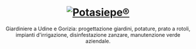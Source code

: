 <h1 align="center"><a href="https://www.giardiniere-potasiepe.fvg.it/ aria-label="Potasiepe - marchi registrato"><img src="https://www.giardiniere-potasiepe.fvg.it/img/potasiepe-logo-557x500.png" alt="Potasiepe®"></a></h1>

<p align="center">
Giardiniere a Udine e Gorizia: progettazione giardini, potature, prato a rotoli, impianti d'irrigazione, disinfestazione zanzare, manutenzione verde aziendale.
</p>
